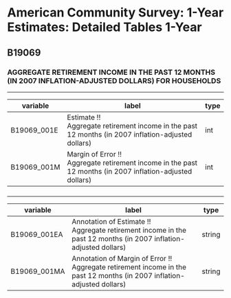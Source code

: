 # American Community Survey: 1-Year Estimates: Detailed Tables 1-Year

## B19069

### AGGREGATE RETIREMENT INCOME IN THE PAST 12 MONTHS (IN 2007 INFLATION-ADJUSTED DOLLARS) FOR HOUSEHOLDS

___

| variable | label | type |
| ----- | ----- | ----- |
| B19069_001E | Estimate !!<br>Aggregate retirement income in the past 12 months (in 2007 inflation-adjusted dollars) | int |
| B19069_001M | Margin of Error !!<br>Aggregate retirement income in the past 12 months (in 2007 inflation-adjusted dollars) | int |
### 

___

| variable | label | type |
| ----- | ----- | ----- |
| B19069_001EA | Annotation of Estimate !!<br>Aggregate retirement income in the past 12 months (in 2007 inflation-adjusted dollars) | string |
| B19069_001MA | Annotation of Margin of Error !!<br>Aggregate retirement income in the past 12 months (in 2007 inflation-adjusted dollars) | string |


